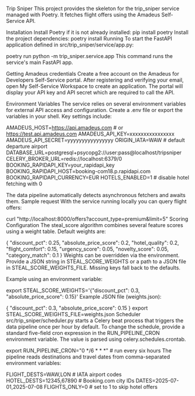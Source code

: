 Trip Sniper
This project provides the skeleton for the trip_sniper service managed with Poetry. It fetches flight offers using the Amadeus Self-Service API.

Installation
Install Poetry if it is not already installed:
pip install poetry
Install the project dependencies:
poetry install
Running
To start the FastAPI application defined in src/trip_sniper/service/app.py:

poetry run python -m trip_sniper.service.app
This command runs the service's main FastAPI app.

Getting Amadeus credentials
Create a free account on the Amadeus for Developers Self-Service portal. After registering and verifying your email, open My Self-Service Workspace to create an application. The portal will display your API key and API secret which are required to call the API.

Environment Variables
The service relies on several environment variables for external API access and configuration. Create a .env file or export the variables in your shell. Key settings include:

AMADEUS_HOST=https://api.amadeus.com     # or https://test.api.amadeus.com
AMADEUS_API_KEY=xxxxxxxxxxxxxxxx
AMADEUS_API_SECRET=yyyyyyyyyyyyyyyy
ORIGIN_IATA=WAW                          # default departure airport
DATABASE_URL=postgresql+psycopg2://user:pass@localhost/tripsniper
CELERY_BROKER_URL=redis://localhost:6379/0
BOOKING_RAPIDAPI_KEY=your_rapidapi_key
BOOKING_RAPIDAPI_HOST=booking-com18.p.rapidapi.com
BOOKING_RAPIDAPI_CURRENCY=EUR
HOTELS_ENABLED=1                         # disable hotel fetching with 0

The data pipeline automatically detects asynchronous fetchers and awaits them.
Sample request
With the service running locally you can query flight offers:

curl "http://localhost:8000/offers?account_type=premium&limit=5"
Scoring Configuration
The steal_score algorithm combines several feature scores using a weight table. Default weights are:

{
    "discount_pct": 0.25,
    "absolute_price_score": 0.2,
    "hotel_quality": 0.2,
    "flight_comfort": 0.15,
    "urgency_score": 0.05,
    "novelty_score": 0.05,
    "category_match": 0.1
}
Weights can be overridden via the environment. Provide a JSON string in STEAL_SCORE_WEIGHTS or a path to a JSON file in STEAL_SCORE_WEIGHTS_FILE. Missing keys fall back to the defaults.

Example using an environment variable:

export STEAL_SCORE_WEIGHTS='{"discount_pct": 0.3, "absolute_price_score": 0.15}'
Example JSON file (weights.json):

{
    "discount_pct": 0.3,
    "absolute_price_score": 0.15
}
export STEAL_SCORE_WEIGHTS_FILE=weights.json
Scheduler
src/trip_sniper/scheduler.py starts a Celery beat process that triggers the data pipeline once per hour by default. To change the schedule, provide a standard five-field cron expression in the RUN_PIPELINE_CRON environment variable. The value is parsed using celery.schedules.crontab.

export RUN_PIPELINE_CRON="0 */6 * * *"  # run every six hours
The pipeline reads destinations and travel dates from comma-separated environment variables:

FLIGHT_DESTS=WAW,LON          # IATA airport codes
HOTEL_DESTS=12345,67890       # Booking.com city IDs
DATES=2025-07-01,2025-07-08
FLIGHTS_ONLY=0  # set to 1 to skip hotel offers
